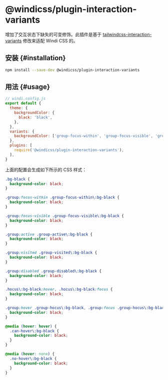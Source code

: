 # @windicss/plugin-interaction-variants

增加了交互状态下缺失的可变修饰。此插件是基于 [tailwindcss-interaction-variants](https://github.com/benface/tailwindcss-interaction-variants) 修改来适配 Windi CSS 的。

## 安装 {#installation}

```bash
npm install --save-dev @windicss/plugin-interaction-variants
```

## 用法 {#usage}

```js
// windi.config.js
export default {
  theme: {
    backgroundColor: {
      black: 'black',
    },
  },
  variants: {
    backgroundColor: ['group-focus-within', 'group-focus-visible', 'group-active', 'group-visited', 'group-disabled', 'hocus', 'group-hocus', 'can-hover', 'no-hover'],
  },
  plugins: [
    require('@windicss/plugin-interaction-variants'),
  ],
}
```

上面的配置会生成如下所示的 CSS 样式：

```css
.bg-black {
  background-color: black;
}

.group:focus-within .group-focus-within\:bg-black {
  background-color: black;
}

.group:focus-visible .group-focus-visible\:bg-black {
  background-color: black;
}

.group:active .group-active\:bg-black {
  background-color: black;
}

.group:visited .group-visited\:bg-black {
  background-color: black;
}

.group:disabled .group-disabled\:bg-black {
  background-color: black;
}

.hocus\:bg-black:hover, .hocus\:bg-black:focus {
  background-color: black;
}

.group:hover .group-hocus\:bg-black, .group:focus .group-hocus\:bg-black {
  background-color: black;
}

@media (hover: hover) {
  .can-hover\:bg-black {
    background-color: black;
  }
}

@media (hover: none) {
  .no-hover\:bg-black {
    background-color: black;
  }
}
```
